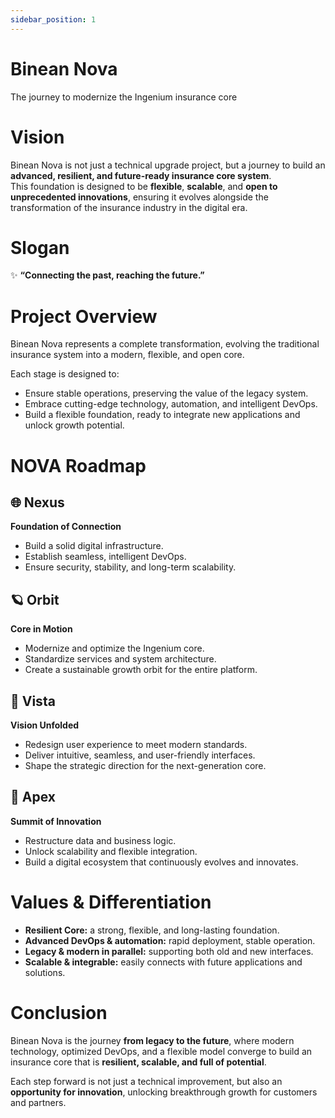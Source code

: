 ```yaml
---
sidebar_position: 1
---
```

Binean Nova
==============
The journey to modernize the Ingenium insurance core

# Vision
Binean Nova is not just a technical upgrade project, but a journey to build an **advanced, resilient, and future-ready insurance core system**.  
This foundation is designed to be **flexible**, **scalable**, and **open to unprecedented innovations**, ensuring it evolves alongside the transformation of the insurance industry in the digital era.

# Slogan
✨ **“Connecting the past, reaching the future.”**

# Project Overview
Binean Nova represents a complete transformation, evolving the traditional insurance system into a modern, flexible, and open core.

Each stage is designed to:

- Ensure stable operations, preserving the value of the legacy system.  
- Embrace cutting-edge technology, automation, and intelligent DevOps.  
- Build a flexible foundation, ready to integrate new applications and unlock growth potential.  

# NOVA Roadmap

## 🌐 Nexus
**Foundation of Connection**
- Build a solid digital infrastructure.  
- Establish seamless, intelligent DevOps.  
- Ensure security, stability, and long-term scalability.  

## 🪐 Orbit
**Core in Motion**
- Modernize and optimize the Ingenium core.  
- Standardize services and system architecture.  
- Create a sustainable growth orbit for the entire platform.  

## 🌄 Vista
**Vision Unfolded**
- Redesign user experience to meet modern standards.  
- Deliver intuitive, seamless, and user-friendly interfaces.  
- Shape the strategic direction for the next-generation core.  

## 🚀 Apex
**Summit of Innovation**
- Restructure data and business logic.  
- Unlock scalability and flexible integration.  
- Build a digital ecosystem that continuously evolves and innovates.  

# Values & Differentiation
- **Resilient Core:** a strong, flexible, and long-lasting foundation.  
- **Advanced DevOps & automation:** rapid deployment, stable operation.  
- **Legacy & modern in parallel:** supporting both old and new interfaces.  
- **Scalable & integrable:** easily connects with future applications and solutions.  

# Conclusion
Binean Nova is the journey **from legacy to the future**, where modern technology, optimized DevOps, and a flexible model converge to build an insurance core that is **resilient, scalable, and full of potential**.

Each step forward is not just a technical improvement, but also an **opportunity for innovation**, unlocking breakthrough growth for customers and partners.
